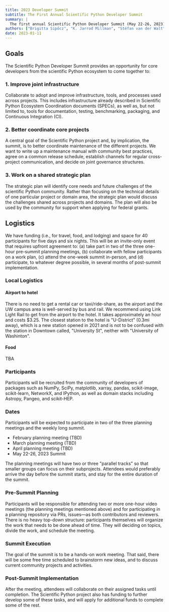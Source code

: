 ```yaml
---
title: 2023 Developer Summit
subtitle: The First Annual Scientific Python Developer Summit
summary: |
  The first annual Scientific Python Developer Summit (May 22-26, 2023) will be hosted by the eScience Institute at the University of Washington. The week-long summit will bring together forty participants, who will develop shared infrastructure for libraries in the Scientific Python ecosystem.
authors: ["Brigitta Sipőcz", "K. Jarrod Millman", "Stéfan van der Walt"]
date: 2023-01-11
---
```


## Goals

The Scientific Python Developer Summit provides an opportunity for core developers
from the scientific Python ecosystem to come together to:

### 1. Improve joint infrastructure

Collaborate to adopt and improve infrastructure, tools, and processes
used across projects. This includes infrastructure already described
in Scientific Python Ecosystem Coordination documents (SPECs), as well
as, but not limited to, tools for documentation, testing, benchmarking,
packaging, and Continuous Integration (CI).

### 2. Better coordinate core projects

A central goal of the Scientific Python project and, by implication, the summit, is to better coordinate maintenance of the different projects.
We want to write up a maintenance manual with community best practices, agree on a common release schedule, establish channels for regular cross-project communication, and decide on joint governance structures.

### 3. Work on a shared strategic plan

The strategic plan will identify core needs and future challenges of the scientific Python community.
Rather than focusing on the technical details of one particular project or domain area, the strategic plan would discuss the challenges shared across projects and domains.
The plan will also be used by the community for support when applying for federal grants.

## Logistics

We have funding (i.e., for travel, food, and lodging) and space for 40 participants for five days and six nights.
This will be an invite-only event that requires upfront agreement to:
(a) take part in two of the three one-hour pre-summit planning meetings,
(b) collaborate with fellow participants on a work plan,
(c) attend the one-week summit in-person, and
(d) participate, to whatever degree possible, in several months of post-summit implementation.

### Local Logistics

#### Airport to hotel

There is no need to get a rental car or taxi/ride-share, as the airport and the UW campus area is well-served by bus and rail.
We recommend using Link Light Rail to get from the airport to the hotel. It takes approximately an hour and costs $3.25.
The closest station to the hotel is "U-District" (0.3mi away), which is a new station opened in 2021 and is not to be confused with the station in Downtown called, "University St", neither with "University of Washinton".

#### Food

TBA

### Participants

Participants will be recruited from the community of developers of packages
such as NumPy, SciPy, matplotlib, xarray, pandas, scikit-image, scikit-learn,
NetworkX, and IPython, as well as domain stacks including Astropy, Pangeo, and
scikit-HEP.

### Dates

Participants will be expected to participate in two of the three planning meetings
and the weekly long summit.

- February planning meeting (TBD)
- March planning meeting (TBD)
- April planning meeting (TBD)
- May 22-26, 2023 Summit

The planning meetings will have two or three "parallel tracks" so that smaller groups can focus on their subprojects.
Attendees would preferably arrive the day before the summit starts, and stay for the entire duration of the summit.

### Pre-Summit Planning

Participants will be responsible for attending two or more one-hour video meetings (the planning meetings mentioned above) and for
participating in a planning repository via PRs, issues—as both contributors and reviewers.
There is no heavy top-down structure: participants themselves will organize the work that needs to be done ahead of time.
They will deciding on topics, divide the work, and schedule the meeting.

### Summit Execution

The goal of the summit is to be a hands-on work meeting.
That said, there will be some free time scheduled to brainstorm new ideas, and to discuss current community projects and activities.

### Post-Summit Implementation

After the meeting, attendees will collaborate on their assigned tasks until completion.
The Scientific Python project also has funding to further develop some of these tasks, and will apply for additional funds to complete some of the rest.
